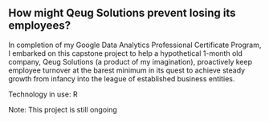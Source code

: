 ## How might Qeug Solutions prevent losing its employees?

In completion of my Google Data Analytics Professional Certificate Program, I embarked on this capstone project to help a hypothetical 1-month old company, Qeug Solutions (a product of my imagination), proactively keep employee turnover at the barest minimum in its quest to achieve steady growth from infancy into the league of established business entities.

Technology in use: R





Note: This project is still ongoing
